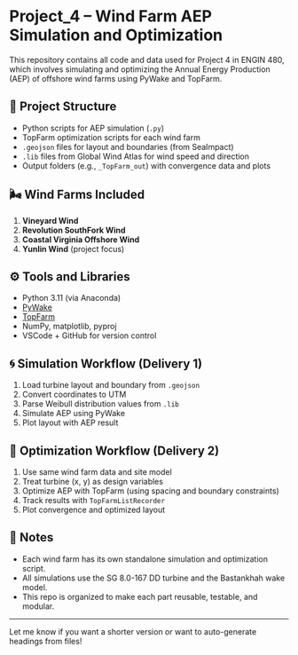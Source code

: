 # Project_4 – Wind Farm AEP Simulation and Optimization

This repository contains all code and data used for Project 4 in ENGIN 480, which involves simulating and optimizing the Annual Energy Production (AEP) of offshore wind farms using PyWake and TopFarm.

## 📁 Project Structure

- Python scripts for AEP simulation (`.py`)
- TopFarm optimization scripts for each wind farm
- `.geojson` files for layout and boundaries (from SeaImpact)
- `.lib` files from Global Wind Atlas for wind speed and direction
- Output folders (e.g., `_TopFarm_out`) with convergence data and plots

## 🌬️ Wind Farms Included

1. **Vineyard Wind**
2. **Revolution SouthFork Wind**
3. **Coastal Virginia Offshore Wind**
4. **Yunlin Wind** (project focus)

## ⚙️ Tools and Libraries

- Python 3.11 (via Anaconda)
- [PyWake](https://github.com/TopFarm/PyWake)
- [TopFarm](https://github.com/TopFarm/TopFarm2)
- NumPy, matplotlib, pyproj
- VSCode + GitHub for version control

## 🌀 Simulation Workflow (Delivery 1)

1. Load turbine layout and boundary from `.geojson`
2. Convert coordinates to UTM
3. Parse Weibull distribution values from `.lib`
4. Simulate AEP using PyWake
5. Plot layout with AEP result

## 🔧 Optimization Workflow (Delivery 2)

1. Use same wind farm data and site model
2. Treat turbine (x, y) as design variables
3. Optimize AEP with TopFarm (using spacing and boundary constraints)
4. Track results with `TopFarmListRecorder`
5. Plot convergence and optimized layout

## 📌 Notes

- Each wind farm has its own standalone simulation and optimization script.
- All simulations use the SG 8.0-167 DD turbine and the Bastankhah wake model.
- This repo is organized to make each part reusable, testable, and modular.

---

Let me know if you want a shorter version or want to auto-generate headings from files!
